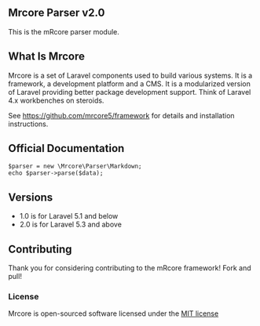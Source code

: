 ## Mrcore Parser v2.0

This is the mRcore parser module.

## What Is Mrcore

Mrcore is a set of Laravel components used to build various systems.
It is a framework, a development platform and a CMS.  It is a modularized version of Laravel
providing better package development support.  Think of Laravel 4.x workbenches on steroids.

See https://github.com/mrcore5/framework for details and installation instructions.

## Official Documentation


	$parser = new \Mrcore\Parser\Markdown;
	echo $parser->parse($data);

## Versions

* 1.0 is for Laravel 5.1 and below
* 2.0 is for Laravel 5.3 and above

## Contributing

Thank you for considering contributing to the mRcore framework!  Fork and pull!

### License

Mrcore is open-sourced software licensed under the [MIT license](http://mreschke.com/license/mit)
